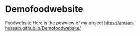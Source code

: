 # Demofoodwebsite
Foodwebsite
Here is the pewview of my project
https://amaan-hussain.github.io/Demofoodwebsite/
